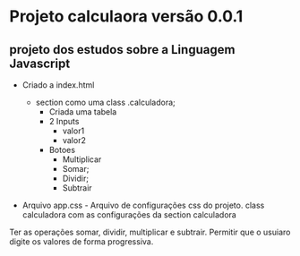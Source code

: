 # Projeto calculaora versão 0.0.1

## projeto dos estudos sobre a Linguagem Javascript

* Criado a index.html
  * section como uma class .calculadora;
    * Criada uma tabela 
    * 2 Inputs
      * valor1
      * valor2
    * Botoes
      * Multiplicar
      * Somar;
      * Dividir;
      * Subtrair

* Arquivo app.css - Arquivo de configurações css do projeto.
  class calculadora com as configurações da section calculadora

Ter as operações somar, dividir, multiplicar e subtrair.
Permitir que o usuiaro digite os valores de forma progressiva.